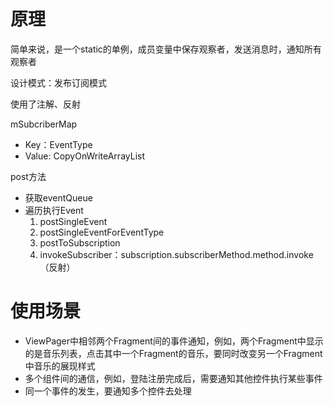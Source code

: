 # 原理

简单来说，是一个static的单例，成员变量中保存观察者，发送消息时，通知所有观察者

设计模式：发布订阅模式

使用了注解、反射

mSubcriberMap

- Key：EventType
- Value: CopyOnWriteArrayList

post方法

- 获取eventQueue
- 遍历执行Event
  1. postSingleEvent
  2. postSingleEventForEventType
  3. postToSubscription
  4. invokeSubscriber：subscription.subscriberMethod.method.invoke（反射）

# 使用场景

- ViewPager中相邻两个Fragment间的事件通知，例如，两个Fragment中显示的是音乐列表，点击其中一个Fragment的音乐，要同时改变另一个Fragment中音乐的展现样式
- 多个组件间的通信，例如，登陆注册完成后，需要通知其他控件执行某些事件
- 同一个事件的发生，要通知多个控件去处理